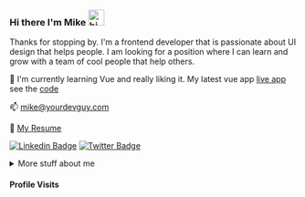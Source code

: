 ### Hi there I'm Mike <img src="https://user-images.githubusercontent.com/1303154/88677602-1635ba80-d120-11ea-84d8-d263ba5fc3c0.gif" width="28px" alt="hi">
 
Thanks for stopping by. I'm a frontend developer that is passionate about UI design that helps people. I am looking for a position where I can learn and grow with a team of cool people that help others.

:seedling: I'm currently learning Vue and really liking it. My latest vue app [live app](https://window-counter.netlify.app/) see the [code](https://github.com/Ongomobile/vue-window-counter-app)

📫 mike@yourdevguy.com

:paperclip: [My Resume](https://github.com/Ongomobile/resume/blob/main/Mike-Haslam-resume.pdf)

[![Linkedin Badge](https://img.shields.io/badge/-Mike.Haslam-0e76a8?style=flat&labelColor=0e76a8&logo=linkedin&logoColor=white)](https://www.linkedin.com/in/ongo-mobile/) [![Twitter Badge](https://img.shields.io/badge/-@mhdevguy-1ca0f1?style=flat&labelColor=1ca0f1&logo=twitter&logoColor=white&link=https://twitter.com/mhdevguy)](https://twitter.com/mhdevguy) 

<details>
 <summary>
  More stuff about me
 </summary>

• Being self taught, I know how to solve my own problems, and when to ask for help. I also know how to listen and take feedback. I try my best to ask better questions as I refine my search queries.

• I love to design and code and learning new skills in this area is my favorite thing to do. I can be stubborn when I want to figure things out so I don’t give up easily. Pixel perfection is my obsession.

• Helping people is important to me, so finding the root causes of problems is very important to me. Before starting any designs, I need to understand the challenges and goals to be better able to design a plan with empathy.
 </details>
 
 
 
#### Profile Visits 




<!--
**Ongomobile/Ongomobile** is a ✨ _special_ ✨ repository because its `README.md` (this file) appears on your GitHub profile.

Here are some ideas to get you started:

- 🔭 I’m currently working on ...
- 🌱 I’m currently learning ...
- 👯 I’m looking to collaborate on ...
- 🤔 I’m looking for help with ...
- 💬 Ask me about ...
- 📫 How to reach me: ...
- 😄 Pronouns: ...
- ⚡ Fun fact: ...
-->
